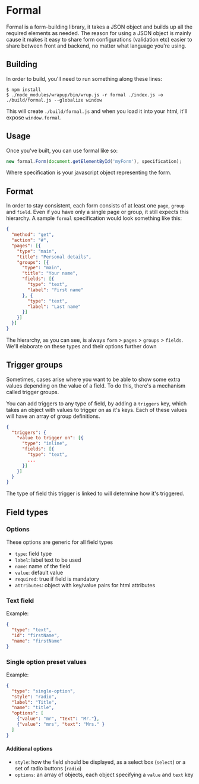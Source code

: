 # Formal

Formal is a form-building library, it takes a JSON object and builds up all the
required elements as needed. The reason for using a JSON object is mainly cause
it makes it easy to share form configurations (validation etc) easier to share
between front and backend, no matter what language you're using.

## Building

In order to build, you'll need to run something along these lines:

```shell
$ npm install
$ ./node_modules/wrapup/bin/wrup.js -r formal ./index.js -o ./build/formal.js --globalize window
```

This will create `./build/formal.js` and when you load it into your html, it'll
expose `window.formal`.

## Usage

Once you've built, you can use formal like so:

```javascript
new formal.Form(document.getElementById('myForm'), specification);
```

Where specification is your javascript object representing the form.

## Format

In order to stay consistent, each form consists of at least one `page`, `group`
and `field`. Even if you have only a single page or group, it still expects this
hierarchy. A sample `formal` specification would look something like this:

```json
{
  "method": "get",
  "action": "#",
  "pages": [{
    "type": "main",
    "title": "Personal details",
    "groups": [{
      "type": "main",
      "title": "Your name",
      "fields": [{
        "type": "text",
        "label": "First name"
      }, {
        "type": "text",
        "label": "Last name"
      }]
    }]
  }]
}
```

The hierarchy, as you can see, is always `form` > `pages` > `groups` > `fields`.
We'll elaborate on these types and their options further down

## Trigger groups

Sometimes, cases arise where you want to be able to show some extra values
depending on the value of a field. To do this, there's a mechanism called
trigger groups.

You can add triggers to any type of field, by adding a `triggers` key, which
takes an object with values to trigger on as it's keys. Each of these values
will have an array of group definitions.

```json
{
  "triggers": {
    "value to trigger on": [{
      "type": "inline",
      "fields": [{
        "type": "text",
        ...
      }]
    }]
  }
}
```

The type of field this trigger is linked to will determine how it's triggered.

## Field types

### Options

These options are generic for all field types

- `type`: field type
- `label`: label text to be used
- `name`: name of the field
- `value`: default value
- `required`: true if field is mandatory
- `attributes`: object with key/value pairs for html attributes

### Text field

Example:

```json
{
  "type": "text",
  "id": "firstName",
  "name": "firstName"
}
```

### Single option preset values

Example:

```json
{
  "type": "single-option",
  "style": "radio",
  "label": "Title",
  "name": "title",
  "options": [
    {"value": "mr", "text": "Mr."},
    {"value": "mrs", "text": "Mrs." }
  ]
}
```

#### Additional options

- `style`: how the field should be displayed, as a select box (`select`) or a
  set of radio buttons (`radio`)
- `options`: an array of objects, each object specifying a `value` and `text`
  key

